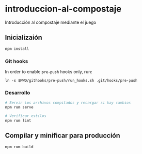 # introduccion-al-compostaje

Introducción al compostaje mediante el juego

## Inicializaión

```bash
npm install
```

### Git hooks

In order to enable `pre-push` hooks only, run:

`ln -s $PWD/githooks/pre-push/run_hooks.sh .git/hooks/pre-push`

### Desarrollo

```bash
# Servir los archivos compilados y recargar si hay cambios
npm run serve

# Verificar estilos
npm run lint
```

## Compilar y minificar para producción

```bash
npm run build
```
